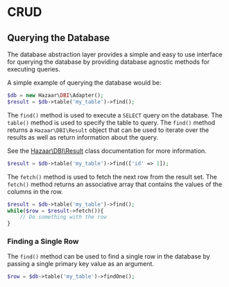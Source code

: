 # CRUD

## Querying the Database

The database abstraction layer provides a simple and easy to use interface for querying the database by providing database agnostic methods for executing queries.

A simple example of querying the database would be:

```php
$db = new Hazaar\DBI\Adapter();
$result = $db->table('my_table')->find();
```

The `find()` method is used to execute a `SELECT` query on the database.  The `table()` method is used to specify the table to query.  The `find()` method returns a
`Hazaar\DBI\Result` object that can be used to iterate over the results as well as return information about the query.  

See the [Hazaar\DBI\Result](/api/Hazaar/DBI/Result) class documentation for more information.

```php
$result = $db->table('my_table')->find(['id' => 1]);
```

The `fetch()` method is used to fetch the next row from the result set.  The `fetch()` method returns an associative array that contains the values of the columns in the row.

```php
$result = $db->table('my_table')->find();
while($row = $result->fetch()){
    // Do something with the row
}
```

### Finding a Single Row

The `find()` method can be used to find a single row in the database by passing a single primary key value as an argument.

```php
$row = $db->table('my_table')->findOne();
```